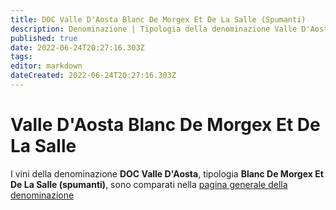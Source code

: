 ```yaml
---
title: DOC Valle D'Aosta Blanc De Morgex Et De La Salle (Spumanti)
description: Denominazione | Tipologia della denominazione Valle D'Aosta
published: true
date: 2022-06-24T20:27:16.303Z
tags: 
editor: markdown
dateCreated: 2022-06-24T20:27:16.303Z
---
```


# Valle D'Aosta Blanc De Morgex Et De La Salle
I vini della denominazione **DOC Valle D'Aosta**, tipologia **Blanc De Morgex Et De La Salle (spumanti)**, sono comparati nella [pagina generale della denominazione](/denominazioni/Italia/Valle-D-Aosta/DOC-Valle-D-Aosta)
